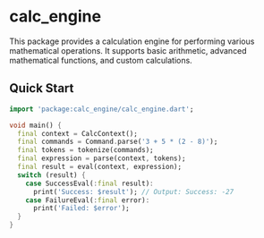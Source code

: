 # calc_engine

This package provides a calculation engine for performing various mathematical operations. It supports basic arithmetic, advanced mathematical functions, and custom calculations.

## Quick Start

```dart
import 'package:calc_engine/calc_engine.dart';

void main() {
  final context = CalcContext();
  final commands = Command.parse('3 + 5 * (2 - 8)');
  final tokens = tokenize(commands);
  final expression = parse(context, tokens);
  final result = eval(context, expression);
  switch (result) {
    case SuccessEval(:final result):
      print('Success: $result'); // Output: Success: -27
    case FailureEval(:final error):
      print('Failed: $error');
  }
}
```

